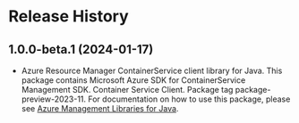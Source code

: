 # Release History

## 1.0.0-beta.1 (2024-01-17)

- Azure Resource Manager ContainerService client library for Java. This package contains Microsoft Azure SDK for ContainerService Management SDK. Container Service Client. Package tag package-preview-2023-11. For documentation on how to use this package, please see [Azure Management Libraries for Java](https://aka.ms/azsdk/java/mgmt).
